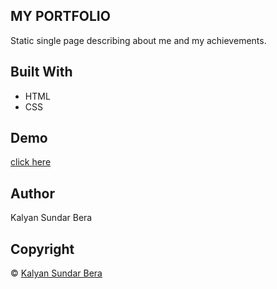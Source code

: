 ## MY PORTFOLIO
Static single page describing about me and my achievements.

## Built With
- HTML
- CSS

## Demo
[click here](https://my-portfolio-1625.herokuapp.com/)

## Author
Kalyan Sundar Bera

## Copyright
© [Kalyan Sundar Bera](https://github.com/kalyan1602)
